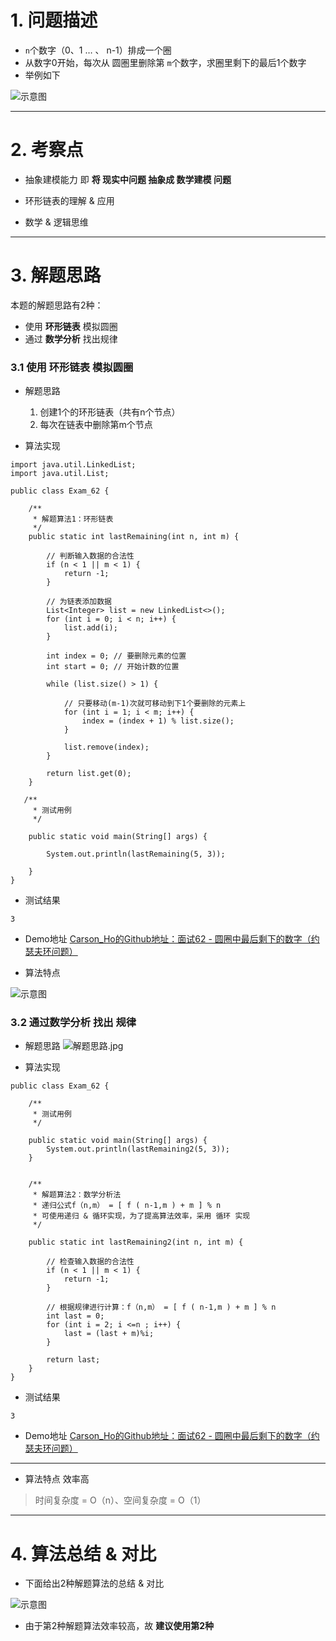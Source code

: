 # 1. 问题描述
- ` n `个数字（0、1 … 、 n-1）排成一个圈
- 从数字0开始，每次从 圆圏里删除第 `m`个数字，求圈里剩下的最后1个数字
- 举例如下

![示意图](http://upload-images.jianshu.io/upload_images/944365-729ff1d5f7d43128.png?imageMogr2/auto-orient/strip%7CimageView2/2/w/1240)



***
# 2. 考察点
- 抽象建模能力
即 **将 现实中问题 抽象成 数学建模 问题**

- 环形链表的理解 & 应用
- 数学 & 逻辑思维

***
# 3. 解题思路
本题的解题思路有2种：
- 使用 **环形链表** 模拟圆圈
- 通过 **数学分析** 找出规律

### 3.1 使用 环形链表 模拟圆圈
- 解题思路
  1.  创建1个的环形链表（共有n个节点）
  2. 每次在链表中删除第m个节点

- 算法实现

```
import java.util.LinkedList;
import java.util.List;

public class Exam_62 {

    /**
     * 解题算法1：环形链表
     */
    public static int lastRemaining(int n, int m) {

        // 判断输入数据的合法性
        if (n < 1 || m < 1) {
            return -1;
        }
        
        // 为链表添加数据
        List<Integer> list = new LinkedList<>();
        for (int i = 0; i < n; i++) {
            list.add(i);
        }

        int index = 0; // 要删除元素的位置
        int start = 0; // 开始计数的位置

        while (list.size() > 1) {

            // 只要移动(m-1)次就可移动到下1个要删除的元素上
            for (int i = 1; i < m; i++) {
                index = (index + 1) % list.size();
            }

            list.remove(index);
        }

        return list.get(0);
    }

   /**
     * 测试用例
     */

    public static void main(String[] args) {

        System.out.println(lastRemaining(5, 3));

    }
}

```

- 测试结果

```
3
```

- Demo地址
[Carson_Ho的Github地址：面试62 - 圆圈中最后剩下的数字（约瑟夫环问题）](https://github.com/Carson-Ho/AlgorithmLearning)

- 算法特点

![示意图](http://upload-images.jianshu.io/upload_images/944365-ec281026ab23ce23.png?imageMogr2/auto-orient/strip%7CimageView2/2/w/1240)


### 3.2 通过数学分析 找出 规律
- 解题思路
![解题思路.jpg](http://upload-images.jianshu.io/upload_images/944365-ee46c03a7019eeae.jpg?imageMogr2/auto-orient/strip%7CimageView2/2/w/1240)


- 算法实现

```
public class Exam_62 {

    /**
     * 测试用例
     */

    public static void main(String[] args) {
        System.out.println(lastRemaining2(5, 3));
    }


    /**
     * 解题算法2：数学分析法
     * 递归公式f（n,m） = [ f ( n-1,m ) + m ] % n  
     * 可使用递归 & 循环实现，为了提高算法效率，采用 循环 实现
     */

    public static int lastRemaining2(int n, int m) {
        
        // 检查输入数据的合法性
        if (n < 1 || m < 1) {
            return -1;
        }

        // 根据规律进行计算：f（n,m） = [ f ( n-1,m ) + m ] % n  
        int last = 0;
        for (int i = 2; i <=n ; i++) {
            last = (last + m)%i;
        }

        return last;
    }
}
```
- 测试结果

```
3
```

- Demo地址
[Carson_Ho的Github地址：面试62 - 圆圈中最后剩下的数字（约瑟夫环问题）](https://github.com/Carson-Ho/AlgorithmLearning)
***

- 算法特点
效率高
>时间复杂度 = O（n）、空间复杂度 = O（1）

***
# 4. 算法总结 & 对比
- 下面给出2种解题算法的总结 & 对比

![示意图](http://upload-images.jianshu.io/upload_images/944365-4fa43018709143dd.png?imageMogr2/auto-orient/strip%7CimageView2/2/w/1240)

- 由于第2种解题算法效率较高，故 **建议使用第2种**




